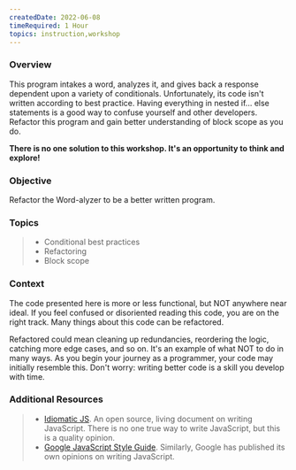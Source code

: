 ```yaml
---
createdDate: 2022-06-08
timeRequired: 1 Hour
topics: instruction,workshop
---
```


### Overview

This program intakes a word, analyzes it, and gives back a response dependent upon a variety of conditionals. Unfortunately, its code isn't written according to best practice. Having everything in nested if... else statements is a good way to confuse yourself and other developers. Refactor this program and gain better understanding of block scope as you do.

**There is no one solution to this workshop. It's an opportunity to think and explore!**

### Objective

Refactor the Word-alyzer to be a better written program.

### Topics

> - Conditional best practices
> - Refactoring
> - Block scope

### Context

The code presented here is more or less functional, but NOT anywhere near ideal. If you feel confused or disoriented reading this code, you are on the right track. Many things about this code can be refactored.

Refactored could mean cleaning up redundancies, reordering the logic, catching more edge cases, and so on. It's an example of what NOT to do in many ways. As you begin your journey as a programmer, your code may initially resemble this. Don't worry: writing better code is a skill you develop with time.

### Additional Resources

> - [Idiomatic JS](https://github.com/rwaldron/idiomatic.js). An open source, living document on writing JavaScript. There is no one true way to write JavaScript, but this is a quality opinion.
> - [Google JavaScript Style Guide](https://google.github.io/styleguide/jsguide.html). Similarly, Google has published its own opinions on writing JavaScript.
